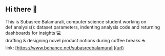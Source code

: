 ## Hi there 👋
This is Subasree Balamurali, computer science student working on <br>
def analysis(): dataset parameters, indenting analysis code and returning dashboards for insights 💻 <br>
drafting & designing novel product notions during coffee breaks ☕️ <br>
link: [https://www.behance.net/subasreebalamurali](url)
<!--
**subasreecodes/subasreecodes** is a ✨ _special_ ✨ repository because its `README.md` (this file) appears on your GitHub profile.

Here are some ideas to get you started:

- 🔭 I’m currently working on ...
- 🌱 I’m currently learning ...
- 👯 I’m looking to collaborate on ...
- 🤔 I’m looking for help with ...
- 💬 Ask me about ...
- 📫 How to reach me: ...
- 😄 Pronouns: ...
- ⚡ Fun fact: ...
-->
